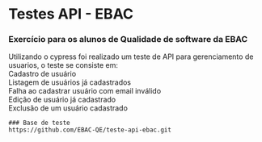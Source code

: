 # Testes API - EBAC
### Exercício para os alunos de Qualidade de software da EBAC 

Utilizando o cypress foi realizado um teste de API para gerenciamento de usuarios, o teste se consiste em: </br>
Cadastro de usuário </br>
Listagem de usuários já cadastrados </br>
Falha ao cadastrar usuário com email inválido </br>
Edição de usuário já cadastrado </br>
Exclusão de um usuário cadastrado </br>
```
### Base de teste
https://github.com/EBAC-QE/teste-api-ebac.git



